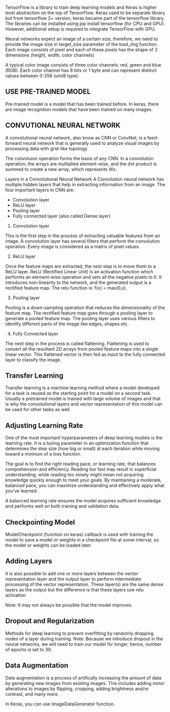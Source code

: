 TensorFlow is a library to train deep learning models and Keras is higher level abstraction on the top of TensorFlow. Keras used to be separate library but from tensorflow 2+ version, keras became part of the tensorflow library. The libraries can be installed using pip install tensorflow (for CPU and GPU). However, additional setup is required to integrate TensorFlow with GPU.

Neural networks expect an image of a certain size, therefore, we need to provide the image size in target_size parameter of the load_img function.
Each image consists of pixel and each of these pixels has the shape of 3 dimensions (height, width, color channels)

A typical color image consists of three color channels: red, green and blue (RGB). Each color channel has 8 bits or 1 byte and can represent distinct values between 0-256 (uint8 type).

## USE PRE-TRAINED MODEL
Pre-trained model is a model that has been trained before. In keras, there are image recognition models that have been trained on many images. 

## CONVUTIONAL NEURAL NETWORK
A convolutional neural network, also know as CNN or ConvNet, is a feed-forward neural network that is generally used to analyze visual images by processing data with grid-like topology

The convoluion operation forms the basis of any CNN. In a convolution operation, the arrays are multiplied element-wise, and the dot product is summed to create a new array, which represents Wx.

Layers in a Convolutional Neural Network
A Convolution neural network has multiple hidden layers that help in extracting information from an image. The four important layers in CNN are:
- Convolution layer
- ReLU layer
- Pooling layer
- Fully connected layer (also called Dense layer)

1. Convolution layer

This is the first step in the process of extracting valuable features from an image. A convolution layer has several filters that perform the convolution operation. Every image is considered as a matrix of pixel values.

2. ReLU layer

Once the feature maps are extracted, the next step is to move them to a ReLU layer. ReLU (Rectified Linear Unit) is an activation function which performs an element-wise operation and sets all the negative pixels to 0. It introduces non-linearity to the network, and the generated output is a rectified feature map. The relu function is: f(x) = max(0,x).

3. Pooling layer

Pooling is a down-sampling operation that reduces the dimensionality of the feature map. The rectified feature map goes through a pooling layer to generate a pooled feature map. The pooling layer uses various filters to identify different parts of the image like edges, shapes etc.

4. Fully Connected layer

The next step in the process is called flattening. Flattening is used to convert all the resultant 2D arrays from pooled feature maps into a single linear vector. This flattened vector is then fed as input to the fully connected layer to classify the image.

## Transfer Learning
Transfer learning is a machine learning method where a model developed for a task is reused as the starting point for a model on a second task. Usually a pretrained model is trained with large volume of images and that is why the convolutional layers and vector representation of this model can be used for other tasks as well.

## Adjusting Learning Rate
One of the most important hyperparameters of deep learning models is the learning rate. It is a tuning parameter in an optimization function that determines the step size (how big or small) at each iteration while moving toward a mininum of a loss function.

The goal is to find the right reading pace, or learning rate, that balances comprehension and efficiency. Reading too fast may result in superficial understanding, while reading too slowly might mean not acquiring knowledge quickly enough to meet your goals. By maintaining a moderate, balanced pace, you can maximize understanding and effectively apply what you've learned.

A balanced learning rate ensures the model acquires sufficient knowledge and performs well on both training and validation data.

## Checkpointing Model
ModelCheckpoint (function on keras) callback is used with training the model to save a model or weights in a checkpoint file at some interval, so the model or weights can be loaded later 

## Adding Layers 
It is also possible to add one or more layers between the vector representation layer and the output layer to perform intermediate processing of the vector representation.
These layer(s) are the same dense layers as the output but the difference is that these layers use relu activation 

Note: It may not always be possible that the model improves

## Dropout and Regularization
Methods for deep learning to prevent overfitting by randomly dropping nodes of a layer during training. 
Note: Because we introduce dropout in the neural networks, we will need to train our model for longer, hence, number of epochs is set to 30.

## Data Augmentation
Data augmentation is a process of artifically increasing the amount of data by generating new images from existing images. This includes adding minor alterations to images by flipping, cropping, adding brightness and/or contrast, and many more.

In Keras, you can use ImageDataGenerator function.